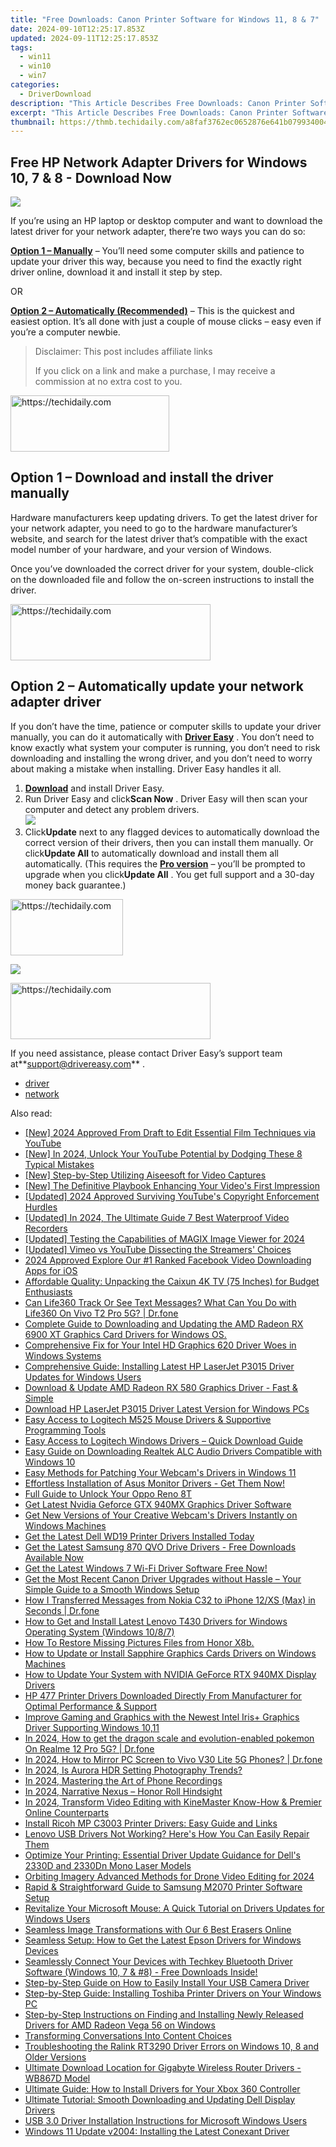 ```yaml
---
title: "Free Downloads: Canon Printer Software for Windows 11, 8 & 7"
date: 2024-09-10T12:25:17.853Z
updated: 2024-09-11T12:25:17.853Z
tags:
  - win11
  - win10
  - win7
categories:
  - DriverDownload
description: "This Article Describes Free Downloads: Canon Printer Software for Windows 11, 8 & 7"
excerpt: "This Article Describes Free Downloads: Canon Printer Software for Windows 11, 8 & 7"
thumbnail: https://thmb.techidaily.com/a8faf3762ec0652876e641b0799340042cad57c242c2210395cb978ced6a8dea.jpg
---
```


## Free HP Network Adapter Drivers for Windows 10, 7 & 8 - Download Now

![](https://images.drivereasy.com/wp-content/uploads/2018/11/img_5bff60daf0b94.jpg)

 If you’re using an HP laptop or desktop computer and want to download the latest driver for your network adapter, there’re two ways you can do so:

[**Option 1 – Manually**](https://tools.techidaily.com/drivereasy/download/) – You’ll need some computer skills and patience to update your driver this way, because you need to find the exactly right driver online, download it and install it step by step.

OR

[**Option 2 – Automatically (Recommended)**](https://www.drivereasy.com/knowledge/hp-network-driver-download-for-windows-10-7-8/#o2) – This is the quickest and easiest option. It’s all done with just a couple of mouse clicks – easy even if you’re a computer newbie.


>  Disclaimer: This post includes affiliate links
>
>  If you click on a link and make a purchase, I may receive a commission at no extra cost to you.
>







<!-- affiliate ads begin -->
<a href="https://25home.pxf.io/c/5597632/2123473/16836" target="_top" id="2123473">
  <img src="//a.impactradius-go.com/display-ad/16836-2123473" border="0" alt="https://techidaily.com" width="254" height="90"/>
</a>
<img height="0" width="0" src="https://25home.pxf.io/i/5597632/2123473/16836" style="position:absolute;visibility:hidden;" border="0" />
<!-- affiliate ads end -->




## Option 1 – Download and install the driver manually

 Hardware manufacturers keep updating drivers. To get the latest driver for your network adapter, you need to go to the hardware manufacturer’s website, and search for the latest driver that’s compatible with the exact model number of your hardware, and your version of Windows.

 Once you’ve downloaded the correct driver for your system, double-click on the downloaded file and follow the on-screen instructions to install the driver.





<!-- affiliate ads begin -->
<a href="https://aligracehair.sjv.io/c/5597632/2135401/19272" target="_top" id="2135401">
  <img src="//a.impactradius-go.com/display-ad/19272-2135401" border="0" alt="https://techidaily.com" width="320" height="90"/>
</a>
<img height="0" width="0" src="https://aligracehair.sjv.io/i/5597632/2135401/19272" style="position:absolute;visibility:hidden;" border="0" />
<!-- affiliate ads end -->




## Option 2 – Automatically update your network adapter driver

 If you don’t have the time, patience or computer skills to update your driver manually, you can do it automatically with **[Driver Easy](https://tools.techidaily.com/drivereasy/download/)**  . You don’t need to know exactly what system your computer is running, you don’t need to risk downloading and installing the wrong driver, and you don’t need to worry about making a mistake when installing. Driver Easy handles it all.

1. **[Download](https://tools.techidaily.com/drivereasy/download/)**  and install Driver Easy.
2. Run Driver Easy and click**Scan Now** . Driver Easy will then scan your computer and detect any problem drivers.  
![](https://images.drivereasy.com/wp-content/uploads/2018/11/img_5bff59d2428c6.jpg)
3. Click**Update** next to any flagged devices to automatically download the correct version of their drivers, then you can install them manually. Or click**Update All** to automatically download and install them all automatically. (This requires the **[Pro version](https://tools.techidaily.com/drivereasy/download/)**  – you’ll be prompted to upgrade when you click**Update All** . You get full support and a 30-day money back guarantee.)  




<!-- affiliate ads begin -->
<a href="https://aligracehair.sjv.io/c/5597632/2135411/19272" target="_top" id="2135411">
  <img src="//a.impactradius-go.com/display-ad/19272-2135411" border="0" alt="https://techidaily.com" width="180" height="90"/>
</a>
<img height="0" width="0" src="https://aligracehair.sjv.io/i/5597632/2135411/19272" style="position:absolute;visibility:hidden;" border="0" />
<!-- affiliate ads end -->




![](https://images.drivereasy.com/wp-content/uploads/2018/11/img_5bff59dfc13fd.jpg)





<!-- affiliate ads begin -->
<a href="https://aligracehair.sjv.io/c/5597632/2115917/19272" target="_top" id="2115917">
  <img src="//a.impactradius-go.com/display-ad/19272-2115917" border="0" alt="https://techidaily.com" width="320" height="90"/>
</a>
<img height="0" width="0" src="https://aligracehair.sjv.io/i/5597632/2115917/19272" style="position:absolute;visibility:hidden;" border="0" />
<!-- affiliate ads end -->




 If you need assistance, please contact Driver Easy’s support team at**<support@drivereasy.com>** .

* [driver](https://tools.techidaily.com/drivereasy/download/)
* [network](https://tools.techidaily.com/drivereasy/download/)

<ins class="adsbygoogle"
     style="display:block"
     data-ad-format="autorelaxed"
     data-ad-client="ca-pub-7571918770474297"
     data-ad-slot="1223367746"></ins>



<ins class="adsbygoogle"
     style="display:block"
     data-ad-client="ca-pub-7571918770474297"
     data-ad-slot="8358498916"
     data-ad-format="auto"
     data-full-width-responsive="true"></ins>





<span class="atpl-alsoreadstyle">Also read:</span>
<div><ul>
<li><a href="https://youtube-lab.techidaily.com/024-approved-from-draft-to-edit-essential-film-techniques-via-youtube/"><u>[New] 2024 Approved From Draft to Edit Essential Film Techniques via YouTube</u></a></li>
<li><a href="https://youtube-web.techidaily.com/n-2024-unlock-your-youtube-potential-by-dodging-these-8-typical-mistakes/"><u>[New] In 2024, Unlock Your YouTube Potential by Dodging These 8 Typical Mistakes</u></a></li>
<li><a href="https://screen-video-capture.techidaily.com/new-step-by-step-utilizing-aiseesoft-for-video-captures/"><u>[New] Step-by-Step Utilizing Aiseesoft for Video Captures</u></a></li>
<li><a href="https://youtube-docs.techidaily.com/he-definitive-playbook-enhancing-your-videos-first-impression/"><u>[New] The Definitive Playbook Enhancing Your Video's First Impression</u></a></li>
<li><a href="https://youtube-web.techidaily.com/ed-2024-approved-surviving-youtubes-copyright-enforcement-hurdles/"><u>[Updated] 2024 Approved Surviving YouTube's Copyright Enforcement Hurdles</u></a></li>
<li><a href="https://article-helps.techidaily.com/updated-in-2024-the-ultimate-guide-7-best-waterproof-video-recorders/"><u>[Updated] In 2024, The Ultimate Guide 7 Best Waterproof Video Recorders</u></a></li>
<li><a href="https://vp-tips.techidaily.com/updated-testing-the-capabilities-of-magix-image-viewer-for-2024/"><u>[Updated] Testing the Capabilities of MAGIX Image Viewer for 2024</u></a></li>
<li><a href="https://facebook-video-share.techidaily.com/updated-vimeo-vs-youtube-dissecting-the-streamers-choices/"><u>[Updated] Vimeo vs YouTube Dissecting the Streamers' Choices</u></a></li>
<li><a href="https://facebook-clips.techidaily.com/2024-approved-explore-our-1-ranked-facebook-video-downloading-apps-for-ios/"><u>2024 Approved Explore Our #1 Ranked Facebook Video Downloading Apps for iOS</u></a></li>
<li><a href="https://buynow-tips.techidaily.com/affordable-quality-unpacking-the-caixun-4k-tv-75-inches-for-budget-enthusiasts/"><u>Affordable Quality: Unpacking the Caixun 4K TV (75 Inches) for Budget Enthusiasts</u></a></li>
<li><a href="https://fake-location.techidaily.com/can-life360-track-or-see-text-messages-what-can-you-do-with-life360-on-vivo-t2-pro-5g-drfone-by-drfone-virtual-android/"><u>Can Life360 Track Or See Text Messages? What Can You Do with Life360 On Vivo T2 Pro 5G? | Dr.fone</u></a></li>
<li><a href="https://win-amazing.techidaily.com/1722963289163-complete-guide-to-downloading-and-updating-the-amd-radeon-rx-6900-xt-graphics-card-drivers-for-windows-os/"><u>Complete Guide to Downloading and Updating the AMD Radeon RX 6900 XT Graphics Card Drivers for Windows OS.</u></a></li>
<li><a href="https://win-amazing.techidaily.com/comprehensive-fix-for-your-intel-hd-graphics-620-driver-woes-in-windows-systems/"><u>Comprehensive Fix for Your Intel HD Graphics 620 Driver Woes in Windows Systems</u></a></li>
<li><a href="https://win-amazing.techidaily.com/comprehensive-guide-installing-latest-hp-laserjet-p3015-driver-updates-for-windows-users/"><u>Comprehensive Guide: Installing Latest HP LaserJet P3015 Driver Updates for Windows Users</u></a></li>
<li><a href="https://win-amazing.techidaily.com/download-and-update-amd-radeon-rx-580-graphics-driver-fast-and-simple/"><u>Download & Update AMD Radeon RX 580 Graphics Driver - Fast & Simple</u></a></li>
<li><a href="https://win-amazing.techidaily.com/download-hp-laserjet-p3015-driver-latest-version-for-windows-pcs/"><u>Download HP LaserJet P3015 Driver Latest Version for Windows PCs</u></a></li>
<li><a href="https://win-amazing.techidaily.com/easy-access-to-logitech-m525-mouse-drivers-and-supportive-programming-tools/"><u>Easy Access to Logitech M525 Mouse Drivers & Supportive Programming Tools</u></a></li>
<li><a href="https://win-amazing.techidaily.com/easy-access-to-logitech-windows-drivers-quick-download-guide/"><u>Easy Access to Logitech Windows Drivers – Quick Download Guide</u></a></li>
<li><a href="https://win-amazing.techidaily.com/easy-guide-on-downloading-realtek-alc-audio-drivers-compatible-with-windows-10/"><u>Easy Guide on Downloading Realtek ALC Audio Drivers Compatible with Windows 10</u></a></li>
<li><a href="https://win-amazing.techidaily.com/easy-methods-for-patching-your-webcams-drivers-in-windows-11/"><u>Easy Methods for Patching Your Webcam's Drivers in Windows 11</u></a></li>
<li><a href="https://win-amazing.techidaily.com/1722973603777-effortless-installation-of-asus-monitor-drivers-get-them-now/"><u>Effortless Installation of Asus Monitor Drivers - Get Them Now!</u></a></li>
<li><a href="https://easy-unlock-android.techidaily.com/full-guide-to-unlock-your-oppo-reno-8t-by-drfone-android/"><u>Full Guide to Unlock Your Oppo Reno 8T</u></a></li>
<li><a href="https://win-amazing.techidaily.com/get-latest-nvidia-geforce-gtx-940mx-graphics-driver-software/"><u>Get Latest Nvidia Geforce GTX 940MX Graphics Driver Software</u></a></li>
<li><a href="https://win-amazing.techidaily.com/get-new-versions-of-your-creative-webcams-drivers-instantly-on-windows-machines/"><u>Get New Versions of Your Creative Webcam's Drivers Instantly on Windows Machines</u></a></li>
<li><a href="https://win-amazing.techidaily.com/get-the-latest-dell-wd19-printer-drivers-installed-today/"><u>Get the Latest Dell WD19 Printer Drivers Installed Today</u></a></li>
<li><a href="https://win-amazing.techidaily.com/get-the-latest-samsung-870-qvo-drive-drivers-free-downloads-available-now/"><u>Get the Latest Samsung 870 QVO Drive Drivers - Free Downloads Available Now</u></a></li>
<li><a href="https://win-amazing.techidaily.com/get-the-latest-windows-7-wi-fi-driver-software-free-now/"><u>Get the Latest Windows 7 Wi-Fi Driver Software Free Now!</u></a></li>
<li><a href="https://win-amazing.techidaily.com/get-the-most-recent-canon-driver-upgrades-without-hassle-your-simple-guide-to-a-smooth-windows-setup/"><u>Get the Most Recent Canon Driver Upgrades without Hassle – Your Simple Guide to a Smooth Windows Setup</u></a></li>
<li><a href="https://blog-min.techidaily.com/how-i-transferred-messages-from-nokia-c32-to-iphone-12xs-max-in-seconds-drfone-by-drfone-transfer-from-android-transfer-from-android/"><u>How I Transferred Messages from Nokia C32 to iPhone 12/XS (Max) in Seconds | Dr.fone</u></a></li>
<li><a href="https://win-amazing.techidaily.com/how-to-get-and-install-latest-lenovo-t430-drivers-for-windows-operating-system-windows-1087/"><u>How to Get and Install Latest Lenovo T430 Drivers for Windows Operating System (Windows 10/8/7)</u></a></li>
<li><a href="https://blog-min.techidaily.com/how-to-restore-missing-pictures-files-from-honor-x8b-by-fonelab-android-recover-pictures/"><u>How To Restore Missing Pictures Files from Honor X8b.</u></a></li>
<li><a href="https://win-amazing.techidaily.com/how-to-update-or-install-sapphire-graphics-cards-drivers-on-windows-machines/"><u>How to Update or Install Sapphire Graphics Cards Drivers on Windows Machines</u></a></li>
<li><a href="https://win-amazing.techidaily.com/how-to-update-your-system-with-nvidia-geforce-rtx-940mx-display-drivers/"><u>How to Update Your System with NVIDIA GeForce RTX 940MX Display Drivers</u></a></li>
<li><a href="https://win-amazing.techidaily.com/hp-477-printer-drivers-downloaded-directly-from-manufacturer-for-optimal-performance-and-support/"><u>HP 477 Printer Drivers Downloaded Directly From Manufacturer for Optimal Performance & Support</u></a></li>
<li><a href="https://win-amazing.techidaily.com/improve-gaming-and-graphics-with-the-newest-intel-irisplus-graphics-driver-supporting-windows-1011/"><u>Improve Gaming and Graphics with the Newest Intel Iris+ Graphics Driver Supporting Windows 10,11</u></a></li>
<li><a href="https://pokemon-go-android.techidaily.com/in-2024-how-to-get-the-dragon-scale-and-evolution-enabled-pokemon-on-realme-12-pro-5g-drfone-by-drfone-virtual-android/"><u>In 2024, How to get the dragon scale and evolution-enabled pokemon On Realme 12 Pro 5G? | Dr.fone</u></a></li>
<li><a href="https://screen-mirror.techidaily.com/in-2024-how-to-mirror-pc-screen-to-vivo-v30-lite-5g-phones-drfone-by-drfone-android/"><u>In 2024, How to Mirror PC Screen to Vivo V30 Lite 5G Phones? | Dr.fone</u></a></li>
<li><a href="https://extra-guidance.techidaily.com/in-2024-is-aurora-hdr-setting-photography-trends/"><u>In 2024, Is Aurora HDR Setting Photography Trends?</u></a></li>
<li><a href="https://screen-video-capture.techidaily.com/in-2024-mastering-the-art-of-phone-recordings/"><u>In 2024, Mastering the Art of Phone Recordings</u></a></li>
<li><a href="https://extra-support.techidaily.com/in-2024-narrative-nexus-honor-roll-hindsight/"><u>In 2024, Narrative Nexus – Honor Roll Hindsight</u></a></li>
<li><a href="https://some-tips.techidaily.com/in-2024-transform-video-editing-with-kinemaster-know-how-and-premier-online-counterparts/"><u>In 2024, Transform Video Editing with KineMaster Know-How & Premier Online Counterparts</u></a></li>
<li><a href="https://hardware-help.techidaily.com/install-ricoh-mp-c3003-printer-drivers-easy-guide-and-links/"><u>Install Ricoh MP C3003 Printer Drivers: Easy Guide and Links</u></a></li>
<li><a href="https://win-amazing.techidaily.com/1722975885102-lenovo-usb-drivers-not-working-heres-how-you-can-easily-repair-them/"><u>Lenovo USB Drivers Not Working? Here's How You Can Easily Repair Them</u></a></li>
<li><a href="https://win-amazing.techidaily.com/optimize-your-printing-essential-driver-update-guidance-for-dells-2330d-and-2330dn-mono-laser-models/"><u>Optimize Your Printing: Essential Driver Update Guidance for Dell's 2330D and 2330Dn Mono Laser Models</u></a></li>
<li><a href="https://extra-guidance.techidaily.com/orbiting-imagery-advanced-methods-for-drone-video-editing-for-2024/"><u>Orbiting Imagery Advanced Methods for Drone Video Editing for 2024</u></a></li>
<li><a href="https://win-amazing.techidaily.com/rapid-and-straightforward-guide-to-samsung-m2070-printer-software-setup/"><u>Rapid & Straightforward Guide to Samsung M2070 Printer Software Setup</u></a></li>
<li><a href="https://win-amazing.techidaily.com/revitalize-your-microsoft-mouse-a-quick-tutorial-on-drivers-updates-for-windows-users/"><u>Revitalize Your Microsoft Mouse: A Quick Tutorial on Drivers Updates for Windows Users</u></a></li>
<li><a href="https://extra-information.techidaily.com/seamless-image-transformations-with-our-6-best-erasers-online/"><u>Seamless Image Transformations with Our 6 Best Erasers Online</u></a></li>
<li><a href="https://win-amazing.techidaily.com/seamless-setup-how-to-get-the-latest-epson-drivers-for-windows-devices/"><u>Seamless Setup: How to Get the Latest Epson Drivers for Windows Devices</u></a></li>
<li><a href="https://win-amazing.techidaily.com/seamlessly-connect-your-devices-with-techkey-bluetooth-driver-software-windows-10-7-and-8-free-downloads-inside/"><u>Seamlessly Connect Your Devices with Techkey Bluetooth Driver Software (Windows 10, 7 & #8) - Free Downloads Inside!</u></a></li>
<li><a href="https://win-amazing.techidaily.com/step-by-step-guide-on-how-to-easily-install-your-usb-camera-driver/"><u>Step-by-Step Guide on How to Easily Install Your USB Camera Driver</u></a></li>
<li><a href="https://win-amazing.techidaily.com/step-by-step-guide-installing-toshiba-printer-drivers-on-your-windows-pc/"><u>Step-by-Step Guide: Installing Toshiba Printer Drivers on Your Windows PC</u></a></li>
<li><a href="https://win-amazing.techidaily.com/step-by-step-instructions-on-finding-and-installing-newly-released-drivers-for-amd-radeon-vega-56-on-windows/"><u>Step-by-Step Instructions on Finding and Installing Newly Released Drivers for AMD Radeon Vega 56 on Windows</u></a></li>
<li><a href="https://tech-revival.techidaily.com/transforming-conversations-into-content-choices/"><u>Transforming Conversations Into Content Choices</u></a></li>
<li><a href="https://win-amazing.techidaily.com/troubleshooting-the-ralink-rt3290-driver-errors-on-windows-10-8-and-older-versions/"><u>Troubleshooting the Ralink RT3290 Driver Errors on Windows 10, 8 and Older Versions</u></a></li>
<li><a href="https://win-amazing.techidaily.com/ultimate-download-location-for-gigabyte-wireless-router-drivers-wb867d-model/"><u>Ultimate Download Location for Gigabyte Wireless Router Drivers - WB867D Model</u></a></li>
<li><a href="https://win-amazing.techidaily.com/ultimate-guide-how-to-install-drivers-for-your-xbox-360-controller/"><u>Ultimate Guide: How to Install Drivers for Your Xbox 360 Controller</u></a></li>
<li><a href="https://win-amazing.techidaily.com/ultimate-tutorial-smooth-downloading-and-updating-dell-display-drivers/"><u>Ultimate Tutorial: Smooth Downloading and Updating Dell Display Drivers</u></a></li>
<li><a href="https://win-amazing.techidaily.com/usb-30-driver-installation-instructions-for-microsoft-windows-users/"><u>USB 3.0 Driver Installation Instructions for Microsoft Windows Users</u></a></li>
<li><a href="https://win-amazing.techidaily.com/windows-11-update-v2004-installing-the-latest-conexant-driver/"><u>Windows 11 Update v2004: Installing the Latest Conexant Driver</u></a></li>
</ul></div>




